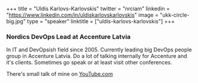 +++
title = "Uldis Karlovs-Karlovskis"
twitter = "nrciam"
linkedin = "https://www.linkedin.com/in/uldiskarlovskarlovskis"
image = "ukk-circle-big.jpg"
type = "speaker"
linktitle = ["uldis-karlovs-karlovskis"]
+++

<h3>Nordics DevOps Lead at Accenture Latvia</h3>

<p>In IT and DevOpsish field since 2005. Currently leading big DevOps people group in Accenture Latvia. Do a lot of talking internally for Accenture and it's clients. Sometimes go speak or at least visit other conferences.</p>

<p>There's small talk of mine on <a href="https://www.youtube.com/watch?v=Y9xXebpvlBs&t">YouTube.com</a></p>